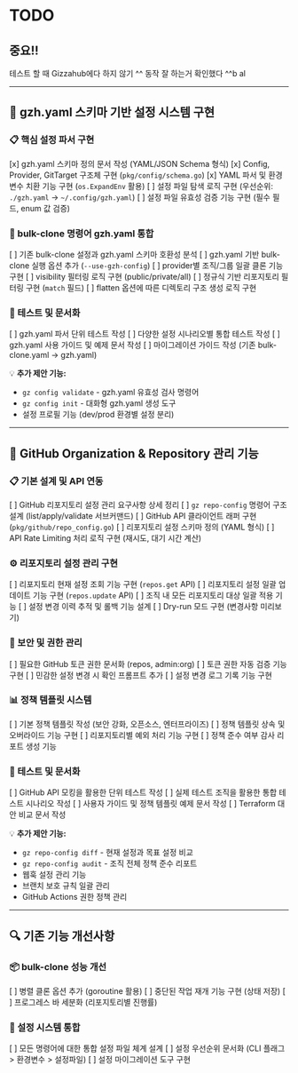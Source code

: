 # TODO

## 중요!!
테스트 할 때 Gizzahub에다 하지 않기 ^^
동작 잘 하는거 확인했다 ^^b al

---

## 🔧 gzh.yaml 스키마 기반 설정 시스템 구현

### 📋 핵심 설정 파서 구현
[x] gzh.yaml 스키마 정의 문서 작성 (YAML/JSON Schema 형식)
[x] Config, Provider, GitTarget 구조체 구현 (`pkg/config/schema.go`)
[x] YAML 파서 및 환경변수 치환 기능 구현 (`os.ExpandEnv` 활용)
[ ] 설정 파일 탐색 로직 구현 (우선순위: `./gzh.yaml` → `~/.config/gzh.yaml`)
[ ] 설정 파일 유효성 검증 기능 구현 (필수 필드, enum 값 검증)

### 🔄 bulk-clone 명령어 gzh.yaml 통합
[ ] 기존 bulk-clone 설정과 gzh.yaml 스키마 호환성 분석
[ ] gzh.yaml 기반 bulk-clone 실행 옵션 추가 (`--use-gzh-config`)
[ ] provider별 조직/그룹 일괄 클론 기능 구현
[ ] visibility 필터링 로직 구현 (public/private/all)
[ ] 정규식 기반 리포지토리 필터링 구현 (`match` 필드)
[ ] flatten 옵션에 따른 디렉토리 구조 생성 로직 구현

### 🧪 테스트 및 문서화
[ ] gzh.yaml 파서 단위 테스트 작성
[ ] 다양한 설정 시나리오별 통합 테스트 작성
[ ] gzh.yaml 사용 가이드 및 예제 문서 작성
[ ] 마이그레이션 가이드 작성 (기존 bulk-clone.yaml → gzh.yaml)

💡 **추가 제안 기능:**
- `gz config validate` - gzh.yaml 유효성 검사 명령어
- `gz config init` - 대화형 gzh.yaml 생성 도구
- 설정 프로필 기능 (dev/prod 환경별 설정 분리)

---

## 🚀 GitHub Organization & Repository 관리 기능

### 📋 기본 설계 및 API 연동
[ ] GitHub 리포지토리 설정 관리 요구사항 상세 정리
[ ] `gz repo-config` 명령어 구조 설계 (list/apply/validate 서브커맨드)
[ ] GitHub API 클라이언트 래퍼 구현 (`pkg/github/repo_config.go`)
[ ] 리포지토리 설정 스키마 정의 (YAML 형식)
[ ] API Rate Limiting 처리 로직 구현 (재시도, 대기 시간 계산)

### ⚙️ 리포지토리 설정 관리 구현
[ ] 리포지토리 현재 설정 조회 기능 구현 (`repos.get` API)
[ ] 리포지토리 설정 일괄 업데이트 기능 구현 (`repos.update` API)
[ ] 조직 내 모든 리포지토리 대상 일괄 적용 기능
[ ] 설정 변경 이력 추적 및 롤백 기능 설계
[ ] Dry-run 모드 구현 (변경사항 미리보기)

### 🔐 보안 및 권한 관리
[ ] 필요한 GitHub 토큰 권한 문서화 (repos, admin:org)
[ ] 토큰 권한 자동 검증 기능 구현
[ ] 민감한 설정 변경 시 확인 프롬프트 추가
[ ] 설정 변경 로그 기록 기능 구현

### 📊 정책 템플릿 시스템
[ ] 기본 정책 템플릿 작성 (보안 강화, 오픈소스, 엔터프라이즈)
[ ] 정책 템플릿 상속 및 오버라이드 기능 구현
[ ] 리포지토리별 예외 처리 기능 구현
[ ] 정책 준수 여부 감사 리포트 생성 기능

### 🧪 테스트 및 문서화
[ ] GitHub API 모킹을 활용한 단위 테스트 작성
[ ] 실제 테스트 조직을 활용한 통합 테스트 시나리오 작성
[ ] 사용자 가이드 및 정책 템플릿 예제 문서 작성
[ ] Terraform 대안 비교 문서 작성

💡 **추가 제안 기능:**
- `gz repo-config diff` - 현재 설정과 목표 설정 비교
- `gz repo-config audit` - 조직 전체 정책 준수 리포트
- 웹훅 설정 관리 기능
- 브랜치 보호 규칙 일괄 관리
- GitHub Actions 권한 정책 관리

---

## 🔍 기존 기능 개선사항

### 📦 bulk-clone 성능 개선
[ ] 병렬 클론 옵션 추가 (goroutine 활용)
[ ] 중단된 작업 재개 기능 구현 (상태 저장)
[ ] 프로그레스 바 세분화 (리포지토리별 진행률)

### 🔧 설정 시스템 통합
[ ] 모든 명령어에 대한 통합 설정 파일 체계 설계
[ ] 설정 우선순위 문서화 (CLI 플래그 > 환경변수 > 설정파일)
[ ] 설정 마이그레이션 도구 구현
